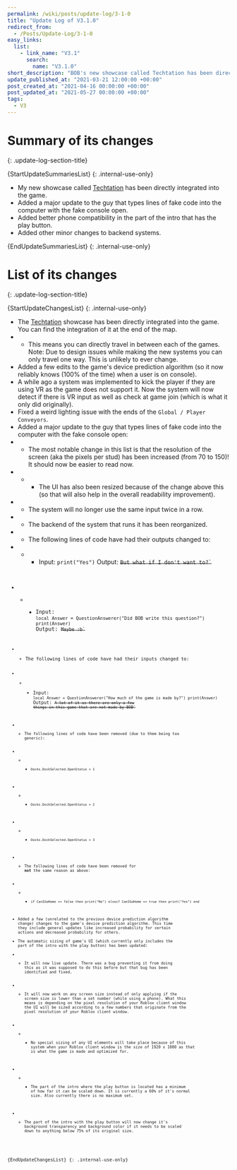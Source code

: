 ```yaml
---
permalink: /wiki/posts/update-log/3-1-0
title: "Update Log of V3.1.0"
redirect_from:
  - /Posts/Update-Log/3-1-0
easy_links:
  list:
    - link_name: "V3.1"
      search:
        name: "V3.1.0"
short_description: "BOB's new showcase called Techtation has been directly integrated into the game."
update_published_at: "2021-03-21 12:00:00 +00:00"
post_created_at: "2021-04-16 00:00:00 +00:00"
post_updated_at: "2021-05-27 00:00:00 +00:00"
tags:
  - V3
---
```


# Summary of its changes
{: .update-log-section-title}

{StartUpdateSummariesList}
{: .internal-use-only}

* My new showcase called [Techtation](https://www.roblox.com/games/6201734639/) has been directly integrated into the game.
* Added a major update to the guy that types lines of fake code into the computer with the fake console open.
* Added better phone compatibility in the part of the intro that has the play button.
* Added other minor changes to backend systems.

{EndUpdateSummariesList}
{: .internal-use-only}

# List of its changes
{: .update-log-section-title}

{StartUpdateChangesList}
{: .internal-use-only}

* The [Techtation](https://www.roblox.com/games/6201734639/) showcase has been directly integrated into the game. You can find the integration of it at the end of the map.
* * This means you can directly travel in between each of the games. Note: Due to design issues while making the new systems you can only travel one way. This is unlikely to ever change.
* Added a few edits to the game's device prediction algorithm (so it now reliably knows (100% of the time) when a user is on console).
* A while ago a system was implemented to kick the player if they are using VR as the game does not support it. Now the system will now detect if there is VR input as well as check at game join (which is what it only did originally).
* Fixed a weird lighting issue with the ends of the <code text="conveyor belts">Global / Player Conveyors</code>.
* Added a major update to the guy that types lines of fake code into the computer with the fake console open:
* * The most notable change in this list is that the resolution of the screen (aka the pixels per stud) has been increased (from 70 to 150)! It should now be easier to read now.
* * * The UI has also been resized because of the change above this (so that will also help in the overall readability improvement).
* * The system will no longer use the same input twice in a row.
* * The backend of the system that runs it has been reorganized.
* * The following lines of code have had their outputs changed to:
* * * Input: `print("Yes")`
Output: <s class="spoiler"><code>But what if I don't want to?`</s>
* * * Input: `local Answer = QuestionAnswerer("Did BOB write this question?") print(Answer)`
Output: <s class="spoiler"><code>Maybe :b`</s>
* * The following lines of code have had their inputs changed to:
* * * Input: `local Answer = QuestionAnswerer("How much of the game is made by?") print(Answer)`
Output: <s class="spoiler"><code>A lot of it as there are only a few things in this game that are not made by BOB`</s>
* * The following lines of code have been removed (due to them being too generic):
* * * `Docks.DockSelected.OpenStatus = 1`
* * * `Docks.DockSelected.OpenStatus = 2`
* * * `Docks.DockSelected.OpenStatus = 3`
* * The following lines of code have been removed for **not** the same reason as above:
* * * `if CanIGoHome == false then print("No") elseif CanIGoHome == true then print("Yes") end`
* Added a few (unrelated to the previous device prediction algorithm change) changes to the game's device prediction algorithm. This time they include general updates like increased probability for certain actions and decreased probability for others.
* The automatic sizing of game's UI (which currently only includes the part of the intro with the play button) has been updated:
* * It will now live update. There was a bug preventing it from doing this as it was supposed to do this before but that bug has been identified and fixed.
* * It will now work on any screen size instead of only applying if the screen size is lower than a set number (while using a phone). What this means is depending on the pixel resolution of your Roblox client window the UI will be sized according to a few numbers that originate from the pixel resolution of your Roblox client window.
* * * No special sizing of any UI elements will take place because of this system when your Roblox client window is the size of 1920 x 1080 as that is what the game is made and optimized for.
* * * The part of the intro where the play button is located has a minimum of how far it can be scaled down. It is currently a 60% of it's normal size. Also currently there is no maximum set.
* * The part of the intro with the play button will now change it's background transparency and background color if it needs to be scaled down to anything below 75% of its original size.

{EndUpdateChangesList}
{: .internal-use-only}